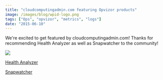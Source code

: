 ```yaml
---
title: "cloudcomputingadmin.com featuring Opvizor products"
image: /images/blog/wpid-logo.png
tags: ["Ops", "opvizor", "metrics", "logs"]
date: "2015-06-10"
---
```


We're excited to get featured by cloudcomputingadmin.com! Thanks for recommending Health Analyzer as well as Snapwatcher to the community!

[![](/images/blog/wpid-logo.png)](http://www.cloudcomputingadmin.com/)

[](http://www.cloudcomputingadmin.com/products/monitoring/opvizor-inc-snapwatcher.html)[Health Analyzer](http://www.cloudcomputingadmin.com/products/monitoring/opvizor-inc-vmware-health-analyzer.html "Health Analyzer")

[Snapwatcher](http://www.cloudcomputingadmin.com/products/monitoring/opvizor-inc-snapwatcher.html "Snapwatcher")
